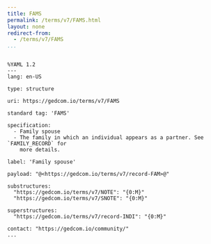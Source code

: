 ```yaml
---
title: FAMS
permalink: /terms/v7/FAMS.html
layout: none
redirect-from:
  - /terms/v7/FAMS
...
```


```

%YAML 1.2
---
lang: en-US

type: structure

uri: https://gedcom.io/terms/v7/FAMS

standard tag: 'FAMS'

specification:
  - Family spouse
  - The family in which an individual appears as a partner. See `FAMILY_RECORD` for
    more details.

label: 'Family spouse'

payload: "@<https://gedcom.io/terms/v7/record-FAM>@"

substructures:
  "https://gedcom.io/terms/v7/NOTE": "{0:M}"
  "https://gedcom.io/terms/v7/SNOTE": "{0:M}"

superstructures:
  "https://gedcom.io/terms/v7/record-INDI": "{0:M}"

contact: "https://gedcom.io/community/"
...

```
